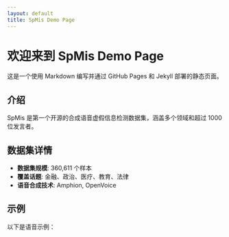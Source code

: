 ```yaml
---
layout: default
title: SpMis Demo Page
---
```


# 欢迎来到 SpMis Demo Page

这是一个使用 Markdown 编写并通过 GitHub Pages 和 Jekyll 部署的静态页面。

## 介绍

SpMis 是第一个开源的合成语音虚假信息检测数据集，涵盖多个领域和超过 1000 位发言者。

## 数据集详情

- **数据集规模**: 360,611 个样本
- **覆盖话题**: 金融、政治、医疗、教育、法律
- **语音合成技术**: Amphion, OpenVoice

## 示例

以下是语音示例：

